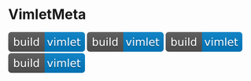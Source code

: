 # VimletMeta

![build](badges/build.svg?raw=true "Build")
![build](badges/build.svg?raw=true "Build")
![build](badges/build.svg?raw=true "Build")
![build](badges/build.svg?raw=true "Build")